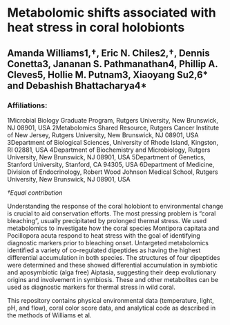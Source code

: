 # Metabolomic shifts associated with heat stress in coral holobionts 

## Amanda Williams1,†, Eric N. Chiles2,†, Dennis Conetta3, Jananan S. Pathmanathan4, Phillip A. Cleves5, Hollie M. Putnam3, Xiaoyang Su2,6* and Debashish Bhattacharya4*

### Affiliations:

1Microbial Biology Graduate Program, Rutgers University, New Brunswick, NJ 08901, USA 
2Metabolomics Shared Resource, Rutgers Cancer Institute of New Jersey, Rutgers University, New Brunswick, NJ 08901, USA 
3Department of Biological Sciences, University of Rhode Island, Kingston, RI 02881, USA 
4Department of Biochemistry and Microbiology, Rutgers University, New Brunswick, NJ 08901, USA
5Department of Genetics, Stanford University, Stanford, CA 94305, USA
6Department of Medicine, Division of Endocrinology, Robert Wood Johnson Medical School, Rutgers University, New Brunswick, NJ 08901, USA

_†Equal contribution_

Understanding the response of the coral holobiont to environmental change is crucial to aid conservation efforts. The most pressing problem is “coral bleaching”, usually precipitated by prolonged thermal stress. We used metabolomics to investigate how the coral species Montipora capitata and Pocillopora acuta respond to heat stress with the goal of identifying diagnostic markers prior to bleaching onset. Untargeted metabolomics identified a variety of co-regulated dipeptides as having the highest differential accumulation in both species. The structures of four dipeptides were determined and these showed differential accumulation in symbiotic and aposymbiotic (alga free) Aiptasia, suggesting their deep evolutionary origins and involvement in symbiosis. These and other metabolites can be used as diagnostic markers for thermal stress in wild coral.

This repository contains physical environmental data (temperature, light, pH, and flow), coral color score data, and analytical code as described in the methods of Williams et al. 

